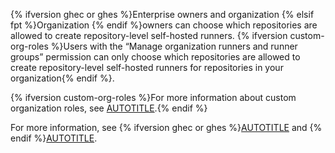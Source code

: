 {% ifversion ghec or ghes %}Enterprise owners and organization {% elsif fpt %}Organization {% endif %}owners can choose which repositories are allowed to create repository-level self-hosted runners. {% ifversion custom-org-roles %}Users with the “Manage organization runners and runner groups” permission can only choose which repositories are allowed to create repository-level self-hosted runners for repositories in your organization{% endif %}.

{% ifversion custom-org-roles %}For more information about custom organization roles, see [AUTOTITLE](/organizations/managing-peoples-access-to-your-organization-with-roles/about-custom-organization-roles).{% endif %}

For more information, see {% ifversion ghec or ghes %}[AUTOTITLE](/admin/policies/enforcing-policies-for-your-enterprise/enforcing-policies-for-github-actions-in-your-enterprise#disabling-repository-level-self-hosted-runners) and {% endif %}[AUTOTITLE](/organizations/managing-organization-settings/disabling-or-limiting-github-actions-for-your-organization#limiting-the-use-of-self-hosted-runners).
